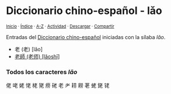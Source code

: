 # Diccionario chino-español - lǎo
<sup>[Inicio](../index.md) · [Índice](../indices/chino-espanol.md#lao) · [A-Z](../indices/alfabetico.md) · [Actividad](../indices/actividad.md) · <a href="../indices/chino-espanol-lao3.html" download="jucardus-chino-espanol-lao3.html">Descargar</a> · [Compartir](https://x.com/intent/tweet?text=Entradas%20del%20Diccionario%20chino-espa%C3%B1ol%20iniciadas%20en%20%C2%ABl%C7%8Eo%C2%BB.%0A%E2%86%92%20https%3A%2F%2Fjucardus.github.io%2Findices%2Fchino-espanol-lao3.html%0A%0A%23chn_espnl_jucardus%20%23indcs_jucardus%0A%40jucardus)</sup>

Entradas del [Diccionario chino-español](../indices/chino-espanol.md#lao) iniciadas con la sílaba _lǎo_.

* 老 (老) [lǎo]
* [老師 (老师) [lǎoshī]](../contenido/l/a/o/lao3-shi1.md)

### Todos los caracteres _lǎo_

佬 咾 姥 恅 栳 狫 痨 硓 老 耂 耢 耮 荖 蛯 銠 铑
